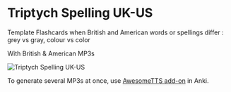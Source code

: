 # Triptych Spelling UK-US

Template Flashcards when British and American words or spellings differ : grey vs gray, colour vs color

With British & American MP3s

![Triptych Spelling UK-US](https://github.com/user-attachments/assets/3c4ea7de-1760-446a-b553-47fbaa4086bd)

To generate several MP3s at once, use [AwesomeTTS add-on](https://ankiweb.net/shared/info/1436550454) in Anki.
